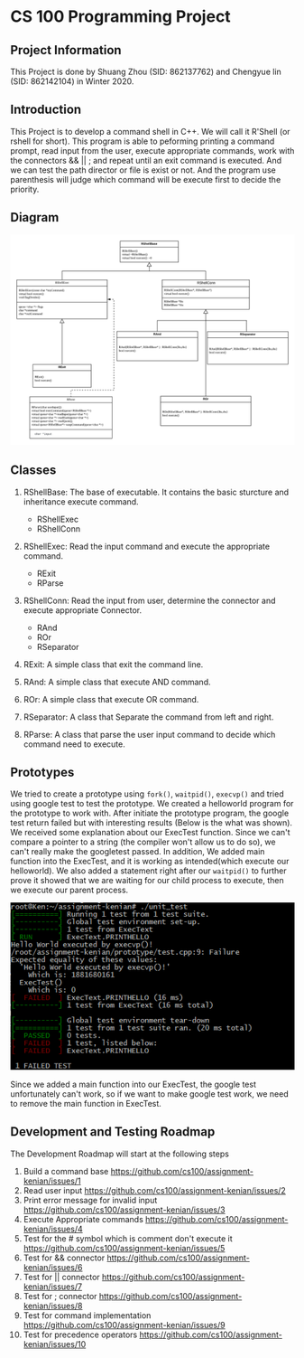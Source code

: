 # CS 100 Programming Project

## Project Information

This Project is done by Shuang Zhou (SID: 862137762) and Chengyue lin (SID: 862142104) in Winter 2020.

## Introduction

This Project is to develop a command shell in C++. We will call it R'Shell (or rshell for short). This program is able to peforming printing a command prompt, read input from the user, execute appropriate commands, work with the connectors && || ; and repeat until an exit command is executed. And we can test the path director or file is exist or not. And the program use parenthesis will judge which command will be execute first to decide the priority. 

## Diagram

![UML](./image/UML.png)

## Classes

1. RShellBase: The base of executable. It contains the basic sturcture and inheritance execute command.

   - RShellExec
   - RShellConn

2. RShellExec: Read the input command and execute the appropriate command.

   - RExit
   - RParse

3. RShellConn: Read the input from user, determine the connector and execute appropriate Connector.

   - RAnd
   - ROr
   - RSeparator

4. RExit: A simple class that exit the command line.
5. RAnd: A simple class that execute AND command.
6. ROr: A simple class that execute OR command.
7. RSeparator: A class that Separate the command from left and right.
8. RParse: A class that parse the user input command to decide which command need to execute. 
## Prototypes

We tried to create a prototype using `fork()`, `waitpid()`, `execvp()` and tried using google test to test the prototype. We created a helloworld program for the prototype to work with. After initiate the prototype program, the google test return failed but with interesting results (Below is the what was shown). We received some explanation about our ExecTest function. Since we can't compare a pointer to a string (the compiler won't allow us to do so), we can't really make the googletest passed. In addition, We added main function into the ExecTest, and it is working as intended(which execute our helloworld). We also added a statement right after our `waitpid()` to further prove it showed that we are waiting for our child process to execute, then we execute our parent process.

![FailedTest](./image/FailedTest.png)

Since we added a main function into our ExecTest, the google test unfortunately can't work, so if we want to make google test work, we need to remove the main function in ExecTest.

## Development and Testing Roadmap

The Development Roadmap will start at the following steps

1. Build a command base <https://github.com/cs100/assignment-kenian/issues/1>
2. Read user input <https://github.com/cs100/assignment-kenian/issues/2>
3. Print error message for invalid input <https://github.com/cs100/assignment-kenian/issues/3>
4. Execute Appropriate commands <https://github.com/cs100/assignment-kenian/issues/4>
5. Test for the # symbol which is comment don't execute it <https://github.com/cs100/assignment-kenian/issues/5>
6. Test for && connector <https://github.com/cs100/assignment-kenian/issues/6>
7. Test for || connector <https://github.com/cs100/assignment-kenian/issues/7>
8. Test for ; connector <https://github.com/cs100/assignment-kenian/issues/8>
9. Test for command implementation  <https://github.com/cs100/assignment-kenian/issues/9>
10. Test for precedence operators <https://github.com/cs100/assignment-kenian/issues/10>
